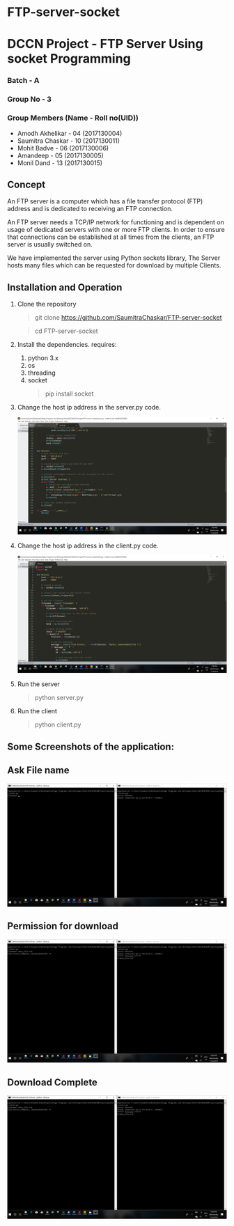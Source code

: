 # FTP-server-socket

# DCCN Project - FTP Server Using socket Programming

### Batch - A
### Group No - 3
### Group Members (Name - Roll no(UID))
- Amodh Akhelikar - 04 (2017130004)
- Saumitra Chaskar - 10 (2017130011)
- Mohit Badve - 06 (2017130006)
- Amandeep - 05 (2017130005)
- Monil Dand - 13 (2017130015)


## Concept

An FTP server is a computer which has a file transfer protocol (FTP) address and is dedicated to receiving an FTP connection.

An FTP server needs a TCP/IP network for functioning and is dependent on usage of dedicated servers with one or more FTP clients. In order to ensure that connections can be established at all times from the clients, an FTP server is usually switched on.

We have implemented the server using Python sockets library, The Server hosts many files which can be requested for download by multiple Clients. 



## Installation and Operation
1. Clone the repository

	>git clone https://github.com/SaumitraChaskar/FTP-server-socket
	
	>cd FTP-server-socket

2. Install the dependencies.
	requires:

	1. python 3.x
	2. os
	3. threading
	4. socket
		> pip install socket
		


3. Change the host ip address in the server.py code.

	![Server](server.png)

3. Change the host ip address in the client.py code.

	![Server](client.png)

	
5. Run the server
	>python server.py
        
6. Run the client
	>python client.py


## Some Screenshots of the application:

## Ask File name
![Server](file_name.png)

## Permission for download
![Server](permit_download.png)


## Download Complete
![Server](permit_download.png)
	
	
	
	
	
	



